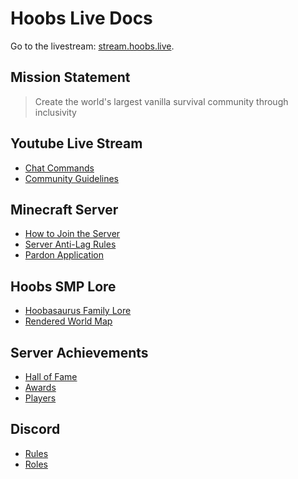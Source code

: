 # Hoobs Live Docs

Go to the livestream: [stream.hoobs.live](https://stream.hoobs.live/).

## Mission Statement
 > Create the world's largest vanilla survival community through inclusivity

## Youtube Live Stream
* [Chat Commands](youtube#commands) 
* [Community Guidelines](rules/community)

## Minecraft Server
* [How to Join the Server](help/connecting)
* [Server Anti-Lag Rules](rules/lag)
* [Pardon Application](https://pardon.hoobs.live/)

## Hoobs SMP Lore
* [Hoobasaurus Family Lore](lore)
* [Rendered World Map](https://map.hoobs.live/)

## Server Achievements
* [Hall of Fame](https://hoobs.live/minecraft/#hof)​​
* [Awards](https://hoobs.live/minecraft/#awards​​)
* [Players](https://hoobs.live/minecraft/#players​​)

## Discord
* [Rules](rules/community) 
* [Roles](discord#roles) 
